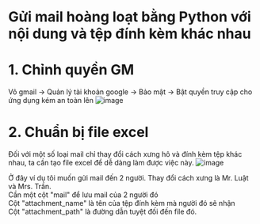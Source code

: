 # Gửi mail hoàng loạt bằng Python với nội dung và tệp đính kèm khác nhau

# 1. Chỉnh quyền GM
Vô gmail -> Quản lý tài khoản google -> Bảo mật -> Bật quyền truy cập cho ứng dụng kém an toàn lên 
![image](https://user-images.githubusercontent.com/76168991/138074844-47403b92-2adc-4f45-b985-57858eb3cfa1.png)

# 2. Chuẩn bị file excel
Đối với một số loại mail chỉ thay đổi cách xưng hô và đính kèm tệp khác nhau, ta cần tạo file excel để dễ dàng làm được việc này. 
![image](https://user-images.githubusercontent.com/76168991/138076245-a42fbcc5-a43a-4eb5-aac6-eb2bded6bac1.png)

Ở đây ví dụ tôi muốn gửi mail đến 2 người. Thay đổi cách xưng là Mr. Luật và Mrs. Trần. <br>
Cần một cột "mail" để lưu mail của 2 người đó <br>
Cột "attachment_name" là tên của tệp đính kèm mà người đó sẽ nhận <br>
Cột "attachment_path" là đường dẫn tuyệt đối đến file đó. <br>

 
